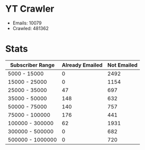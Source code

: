 # YT Crawler
- Emails: 10079
- Crawled: 481362

# Stats
| Subscriber Range  | Already Emailed | Not Emailed |
|-------|-------|-------|
| 5000 - 15000 | 0 | 2492 |
| 15000 - 25000 | 0 | 1154 |
| 25000 - 35000 | 47 | 697 |
| 35000 - 50000 | 148 | 632 |
| 50000 - 75000 | 140 | 757 |
| 75000 - 100000 | 176 | 441 |
| 100000 - 300000 | 62 | 1931 |
| 300000 - 500000 | 0 | 682 |
| 500000 - 1000000 | 0 | 720 |
